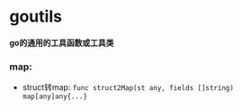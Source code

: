 # goutils

**go的通用的工具函数或工具类**

### map:
- struct转map: ``func struct2Map(st any, fields []string) map[any]any{...}``